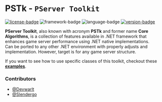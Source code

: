 # PSTk - `PServer Toolkit`
[![license-badge]][license] ![framework-badge] ![language-badge] [![version-badge]][version]

**PServer Toolkit**, also known with acronym **PSTk** and former name **Core Algorithms**, is a collection of features available in .NET framework that enhances game server performance using .NET native implementations. Can be ported to any other .NET environment with properly adjusts and implementation. However, target is for any game server structure.

If you want to see how to use specific classes of this toolkit, checkout these [**examples**][examples].

### Contributors
- [@Devwarlt][devwarlt-ref]
- [@Slendergo][slendergo-ref]

[devwarlt-ref]: https://github.com/Devwarlt
[slendergo-ref]: https://github.com/Slendergo

[examples]: /examples
[license]: /LICENSE
[version]: https://github.com/Devwarlt/pstk/releases/latest

[license-badge]: https://img.shields.io/badge/MIT-gray?style=for-the-badge
[language-badge]: https://img.shields.io/badge/8.0-purple?logo=c-sharp&style=for-the-badge
[framework-badge]: https://img.shields.io/badge/Core-3.1-purple?logo=.net&style=for-the-badge
[version-badge]: https://img.shields.io/github/release/Devwarlt/pstk-core?color=success&logo=github&style=for-the-badge
